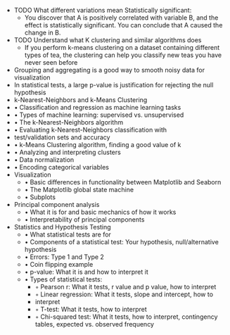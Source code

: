 - TODO What different variations mean Statistically significant:
	- You discover that A is positively correlated with variable B, and the effect is statistically
	  significant. You can conclude that A caused the change in B.
- TODO Understand what K clustering and similar algorithms does
	- If you perform k-means clustering on a dataset containing different types of tea, the clustering can
	  help you classify new teas you have never seen before
- Grouping and aggregating is a good way to smooth noisy data for visualization
- In statistical tests, a large p-value is justification for rejecting the null hypothesis
- k-Nearest-Neighbors and k-Means Clustering
- • Classification and regression as machine learning tasks
- • Types of machine learning: supervised vs. unsupervised
- • The k-Nearest-Neighbors algorithm
- • Evaluating k-Nearest-Neighbors classification with
- test/validation sets and accuracy
- • k-Means Clustering algorithm, finding a good value of k
- • Analyzing and interpreting clusters
- • Data normalization
- • Encoding categorical variables
- Visualization
	- • Basic differences in functionality between Matplotlib and Seaborn
	- • The Matplotlib global state machine
	- • Subplots
- Principal component analysis
	- • What it is for and basic mechanics of how it works
	- • Interpretability of principal components
- Statistics and Hypothesis Testing
	- • What statistical tests are for
	- • Components of a statistical test: Your hypothesis, null/alternative hypothesis
	- • Errors: Type 1 and Type 2
	- • Coin flipping example
	- • p-value: What it is and how to interpret it
	- • Types of statistical tests:
		- ◦ Pearson r: What it tests, r value and p value, how to interpret
		- ◦ Linear regression: What it tests, slope and intercept, how to
		- interpret
		- ◦ T-test: What it tests, how to interpret
		- ◦ Chi-squared test: What it tests, how to interpret, contingency tables, expected vs. observed
		  frequency
